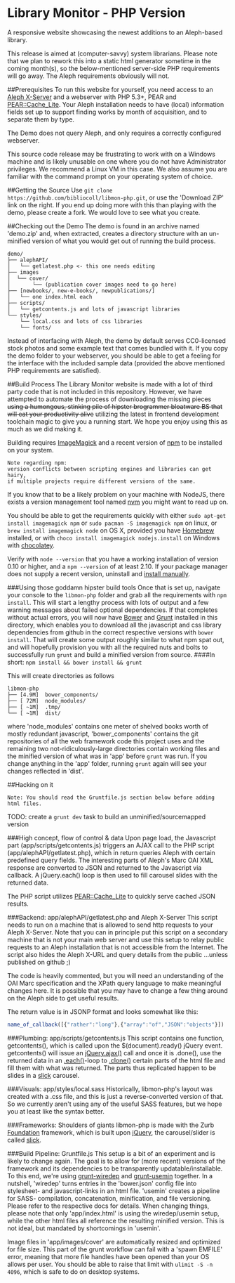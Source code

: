 # Library Monitor - PHP Version
A responsive website showcasing the newest additions to an Aleph-based library.

This release is aimed at (computer-savvy) system librarians.
Please note that we plan to rework this into a static html generator sometime
in the coming month(s), so the below-mentioned server-side PHP requirements
will go away. The Aleph requirements obviously will not.

##Prerequisites
To run this website for yourself, you need access to an [Aleph X-Server] and
a webserver with PHP 5.3+, PEAR and [PEAR::Cache_Lite]. Your Aleph installation
needs to have (local) information fields set up to support finding works by
month of acquisition, and to separate them by type.

The Demo does not query Aleph, and only requires a correctly configured
webserver.

This source code release may be frustrating to work with on a Windows machine
and is likely unusable on one where you do not have Administrator privileges.
We recommend a Linux VM in this case. We also assume you are familiar with
the command prompt on your operating system of choice.

##Getting the Source
Use `git clone https://github.com/bibliocoll/libmon-php.git`, or use the
'Download ZIP' link on the right. If you end up doing more with this than
playing with the demo, please create a fork. We would love to see what you
create.

##Checking out the Demo
The demo is found in an archive named 'demo.zip' and, when extracted, creates
a directory structure with an un-minified version of what you would get out of
running the build process.

```
demo/
├── alephAPI/
│   └── getlatest.php <- this one needs editing
├── images
│  └── cover/
│       └── (publication cover images need to go here)
├── [newbooks/, new-e-books/, newpublications/]
│   └── one index.html each
├── scripts/
│   └── getcontents.js and lots of javascript libraries
└── styles/
    └── local.css and lots of css libraries
    └── fonts/
```

Instead of interfacing with Aleph, the demo by default serves CC0-licensed
stock photos and some example text that comes bundled with it.
If you copy the demo folder to your webserver, you should be able to get a
feeling for the interface with the included sample data (provided the above
mentioned PHP requirements are satisfied).

##Build Process
The Library Monitor website is made with a lot of third party code that
is not included in this repository. However, we have attempted to automate
the process of downloading the missing pieces ~~using a humongous, stinking
pile of hipster brogrammer bloatware BS that will eat your productivity alive~~
utilizing the latest in frontend development toolchain magic to give you
a running start. We hope you enjoy using this as much as we did making it.

Building requires [ImageMagick] and a recent version of [npm] to be installed
on your system.

```
Note regarding npm:
version conflicts between scripting engines and libraries can get hairy,
if multiple projects require different versions of the same.
```
If you know that to be a likely problem on your machine with NodeJS, there exists
a version management tool named [nvm] you might want to read up on.

You should be able to get the requirements quickly with either
`sudo apt-get install imagemagick npm` or `sudo pacman -S imagemagick npm` on
linux, or `brew install imagemagick node` on OS X, provided you have
[Homebrew] installed, or with `choco install imagemagick nodejs.install` on
Windows with [chocolatey].

Verify with `node --version` that you have a working installation of version
0.10 or higher, and a `npm --version` of at least 2.10.
If your package manager does not supply a recent version, uninstall and
[install manually].

###Using those goddamn hipster build tools
Once that is set up, navigate your console to the `libmon-php` folder and grab
all the requirements with `npm install`. This will start a lengthy process with
lots of output and a few warning messages about failed optional dependencies.
If that completes without actual errors, you will now have [Bower] and [Grunt]
installed in this directory, which enables you to download all the javascript
and css library dependencies from github in the correct respective versions
with `bower install`. That will create some output roughly similar to what npm
spat out, and will hopefully provision you with all the required nuts and bolts
to successfully run `grunt` and build a minified version from source.
####In short: `npm install && bower install && grunt`

This will create directories as follows
```
libmon-php
├── [4.9M]  bower_components/
├── [ 72M]  node_modules/
├── [ ~1M]  .tmp/
└── [ ~1M]  dist/
```
where 'node_modules' contains one meter of shelved books worth of mostly
redundant javascript, 'bower_components' contains the git repositories of
all the web framework code this project uses and the remaining two
not-ridiculously-large directories contain working files and the minified
version of what was in 'app' before `grunt` was run.
If you change anything in the 'app' folder, running `grunt` again will see
your changes reflected in 'dist'.

##Hacking on it
```
Note: You should read the Gruntfile.js section below before adding html files.
```
TODO: create a `grunt dev` task to build an unminified/sourcemapped version

###High concept, flow of control & data
Upon page load, the Javascript part (app/scripts/getcontents.js) triggers an
AJAX call to the PHP script (app/alephAPI/getlatest.php), which in return
queries Aleph with certain predefined query fields. The interesting parts of
Aleph's Marc OAI XML response are converted to JSON and returned to the
Javascript via callback. A jQuery.each() loop is then used to fill carousel
slides with the returned data.

The PHP script utilizes [PEAR::Cache_Lite] to quickly serve cached JSON
results.

###Backend: app/alephAPI/getlatest.php and Aleph X-Server
This script needs to run on a machine that is allowed to send http requests
to your Aleph X-Server. Note that you can in principle put this script on a
secondary machine that is not your main web server and use this setup to relay
public requests to an Aleph installation that is not accessible from the
Internet. The script also hides the Aleph X-URL and query details from the
public ...unless published on github ;)

The code is heavily commented, but you will need an understanding of the
OAI Marc specification and the XPath query language to make meaningful
changes here. It is possible that you may have to change a few thing around
on the Aleph side to get useful results.

The return value is in JSONP format and looks somewhat like this:
```javascript
name_of_callback([{"rather":"long"},{"array":"of","JSON":"objects"}])
```

###Plumbing: app/scripts/getcontents.js
This script contains one function, getcontents(), which is called upon the
$(document).ready() jQuery event. getcontents() will issue an [jQuery.ajax()]
call and once it is .done(), use the returned data in an [.each()]-loop
to [.clone()] certain parts of the html file and fill them with what was
returned. The parts thus replicated happen to be slides in a [slick] carousel.

###Visuals: app/styles/local.sass
Historically, libmon-php's layout was created with a .css file, and this is just
a reverse-converted version of that. So we currently aren't using any of the
useful SASS features, but we hope you at least like the syntax better.

###Frameworks: Shoulders of giants
libmon-php is made with the Zurb [Foundation] framework, which is built upon
[jQuery], the carousel/slider is called [slick].

###Build Pipeline: Gruntfile.js
This setup is a bit of an experiment and is likely to change again.
The goal is to allow for (more recent) versions of the framework and its
dependencies to be transparently updatable/installable. To this end,
we're using [grunt-wiredep] and [grunt-usemin] together. In a nutshell,
'wiredep' turns entries in the 'bower.json' config file into stylesheet- and
javascript-links in an html file. 'usemin' creates a pipeline for SASS-
compilation, concatenation, minification, and file versioning. Please refer to
the respective docs for details.
When changing things, please note that only 'app/index.html' is using the
wiredep/usemin setup, while the other html files all reference the resulting
minified version. This is not ideal, but mandated by shortcomings in 'usemin'.

Image files in 'app/images/cover' are automatically resized and optimized
for file size. This part of the grunt workflow can fail with a 'spawn EMFILE'
error, meaning that more file handles have been opened than your OS allows per
user. You should be able to raise that limit with `ulimit -S -n 4096`, which is
safe to do on desktop systems.

[Aleph X-Server]: https://developers.exlibrisgroup.com/aleph/apis/Aleph-X-Services/introduction-to-aleph-x-services
[PEAR::Cache_Lite]: https://pear.php.net/manual/en/package.caching.cache-lite.intro.php
[ImageMagick]: http://www.imagemagick.org/script/index.php
[npm]: https://www.npmjs.com/
[Homebrew]: http://brew.sh/
[chocolatey]: https://chocolatey.org/
[nvm]: https://github.com/creationix/nvm
[install manually]: https://nodejs.org/download/
[Bower]: http://bower.io
[Grunt]: http://gruntjs.com
[grunt-wiredep]: https://github.com/stephenplusplus/grunt-wiredep
[grunt-usemin]: https://github.com/yeoman/grunt-usemin
[Foundation]: http://foundation.zurb.com/
[jQuery]: https://jquery.com
[jQuery.ajax()]: https://api.jquery.com/jQuery.ajax/
[.each()]: https://api.jquery.com/each/
[.clone()]: https://api.jquery.com/clone/
[slick]: https://kenwheeler.github.io/slick/
